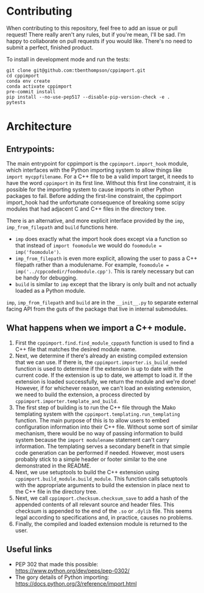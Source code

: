 # Contributing 

When contributing to this repository, feel free to add an issue or pull request! There really aren't any rules, but if you're mean, I'll be sad. I'm happy to collaborate on pull requests if you would like. There's no need to submit a perfect, finished product.

To install in development mode and run the tests:
```
git clone git@github.com:tbenthompson/cppimport.git 
cd cppimport
conda env create
conda activate cppimport
pre-commit install
pip install --no-use-pep517 --disable-pip-version-check -e .
pytests
```

# Architecture

## Entrypoints:

The main entrypoint for cppimport is the `cppimport.import_hook` module, which interfaces with the Python importing system to allow things like `import mycppfilename`. For a C++ file to be a valid import target, it needs to have the word `cppimport` in its first line. Without this first line constraint, it is possible for the importing system to cause imports in other Python packages to fail. Before adding the first-line constraint, the cppimport import_hook had the unfortunate consequence of breaking some scipy modules that had adjacent C and C++ files in the directory tree.

There is an alternative, and more explicit interface provided by the `imp`, `imp_from_filepath` and `build` functions here.
* `imp` does exactly what the import hook does except via a function so that instead of `import foomodule` we would do `foomodule = imp('foomodule')`.
* `imp_from_filepath` is even more explicit, allowing the user to pass a C++ filepath rather than a modulename. For example, `foomodule = imp('../cppcodedir/foodmodule.cpp')`. This is rarely necessary but can be handy for debugging.
* `build` is similar to `imp` except that the library is only built and not actually loaded as a Python module.

`imp`, `imp_from_filepath` and `build` are in the `__init__.py` to separate external facing API from the guts of the package that live in internal submodules. 

## What happens when we import a C++ module.

1. First the `cppimport.find.find_module_cpppath` function is used to find a C++ file that matches the desired module name.
2. Next, we determine if there's already an existing compiled extension that we can use. If there is, the `cppimport.importer.is_build_needed` function is used to determine if the extension is up to date with the current code. If the extension is up to date, we attempt to load it. If the extension is loaded successfully, we return the module and we're done! However, if for whichever reason, we can't load an existing extension, we need to build the extension, a process directed by `cppimport.importer.template_and_build`.
3. The first step of building is to run the C++ file through the Mako templating system with the `cppimport.templating.run_templating` function. The main purpose of this is to allow users to embed configuration information into their C++ file. Without some sort of similar mechanism, there would be no way of passing information to build system because the `import modulename` statement can't carry information. The templating serves a secondary benefit in that simple code generation can be performed if needed. However, most users probably stick to a simple header or footer similar to the one demonstrated in the README. 
4. Next, we use setuptools to build the C++ extension using `cppimport.build_module.build_module`. This function calls setuptools with the appropriate arguments to build the extension in place next to the C++ file in the directory tree.
5. Next, we call `cppimport.checksum.checksum_save` to add a hash of the appended contents of all relevant source and header files. This checksum is appended to the end of the `.so` or `.dylib` file. This seems legal according to specifications and, in practice, causes no problems.
6. Finally, the compiled and loaded extension module is returned to the user.

## Useful links

* PEP 302 that made this possible: https://www.python.org/dev/peps/pep-0302/ 
* The gory details of Python importing: https://docs.python.org/3/reference/import.html
